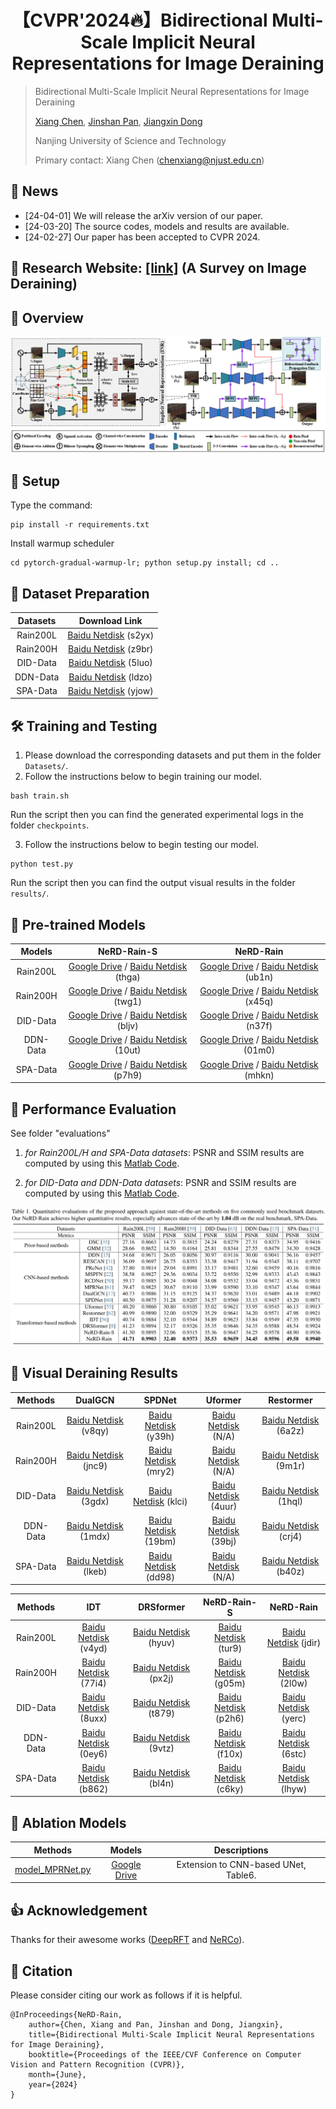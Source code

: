 <div align="center">

# 【CVPR'2024🔥】Bidirectional Multi-Scale Implicit Neural Representations for Image Deraining
</div>

> Bidirectional Multi-Scale Implicit Neural Representations for Image Deraining
>
> [Xiang Chen](https://cschenxiang.github.io/), [Jinshan Pan](https://jspan.github.io/), [Jiangxin Dong](https://scholar.google.com/citations?user=ruebFVEAAAAJ&hl=en&oi=ao)
>
> Nanjing University of Science and Technology
>
> Primary contact: Xiang Chen (chenxiang@njust.edu.cn)

## 📣 News
- [24-04-01] We will release the arXiv version of our paper.
- [24-03-20] The source codes, models and results are available.
- [24-02-27] Our paper has been accepted to CVPR 2024.

## 📖 Research Website: [[link]](http://www.deraining.tech/) (A Survey on Image Deraining)
 
## 📌 Overview
![avatar](figs/Overview.jpg)

## 🔑 Setup
Type the command:
```
pip install -r requirements.txt
```

Install warmup scheduler

```
cd pytorch-gradual-warmup-lr; python setup.py install; cd ..
```

## 🧩 Dataset Preparation
| Datasets | Download Link | 
|:-----: |:-----: |
| Rain200L | [Baidu Netdisk](https://pan.baidu.com/s/1rTb4qU3fCEA4MRpQss__DA?pwd=s2yx) (s2yx) |
| Rain200H | [Baidu Netdisk](https://pan.baidu.com/s/1KK8R2bPKgcOX8gMXSuKtCQ?pwd=z9br) (z9br) |
| DID-Data | [Baidu Netdisk](https://pan.baidu.com/s/1aPFJExxxTBOzJjngMAOQDA?pwd=5luo) (5luo) |
| DDN-Data | [Baidu Netdisk](https://pan.baidu.com/s/1g_m7RfSUJUtknlWugO1nrw?pwd=ldzo) (ldzo) |
| SPA-Data | [Baidu Netdisk](https://pan.baidu.com/s/1YfxC5OvgYcQCffEttFz8Kg?pwd=yjow) (yjow) |


## 🛠️ Training and Testing
1. Please download the corresponding datasets and put them in the folder `Datasets/`.
2. Follow the instructions below to begin training our model.
```
bash train.sh
```
Run the script then you can find the generated experimental logs in the folder `checkpoints`.

3. Follow the instructions below to begin testing our model.
```
python test.py
```
Run the script then you can find the output visual results in the folder `results/`.


## 🤖 Pre-trained Models
| Models | NeRD-Rain-S | NeRD-Rain |
|:-----: |:-----: |:-----: |
| Rain200L | [Google Drive](https://drive.google.com/file/d/1Grzb8ga_1tZEIMGXhtF_W2cDHS4Dq-Lz/view?usp=sharing) / [Baidu Netdisk](https://pan.baidu.com/s/1pnsPFIzxpIStYnjffQ9oOw?pwd=thga) (thga) | [Google Drive](https://drive.google.com/file/d/14pAgjJu8txIy7KD-7iB089U7jysnARrW/view?usp=sharing) / [Baidu Netdisk](https://pan.baidu.com/s/1guDBWLjihXY1ChZuX5keBw?pwd=ub1n) (ub1n) |
| Rain200H | [Google Drive](https://drive.google.com/file/d/1WXjrM50r7m8YjPKZOqmfNeJU57WEjZzc/view?usp=sharing) / [Baidu Netdisk](https://pan.baidu.com/s/1Pl8wuHuRc8Uqt6lrh3IywA?pwd=twg1) (twg1) | [Google Drive](https://drive.google.com/file/d/1MOG3ZrXQxH-o13O1QWB6EiZhJsXOlUXs/view?usp=sharing) / [Baidu Netdisk](https://pan.baidu.com/s/1S_Yp3bbHJZjgF1nI9qXzCA?pwd=x45q) (x45q) |
| DID-Data | [Google Drive](https://drive.google.com/file/d/12drqRA6tVv_k_y3WCuFVIBEEHKe6KTsr/view?usp=sharing) / [Baidu Netdisk](https://pan.baidu.com/s/1fqqIOwxdKHVhga5FAnGG1g?pwd=bljv) (bljv) | [Google Drive](https://drive.google.com/file/d/10uvLyC0NjbOWAEfFgB9nDEQDHC_CB8KC/view?usp=sharing) / [Baidu Netdisk](https://pan.baidu.com/s/1Blt5D2nXMFwuC0PcbbDy2g?pwd=n37f) (n37f) |
| DDN-Data | [Google Drive](https://drive.google.com/file/d/1oonCvgCEjDQXHuGBRkdZ5DmE33zv6Rt7/view?usp=sharing) / [Baidu Netdisk](https://pan.baidu.com/s/1I3eLobpDrXPQo7_3JMp0Mw?pwd=10ut) (10ut) | [Google Drive](https://drive.google.com/file/d/1KYiW5lYFrgP5AsImF94-fpXw5B0NdR4K/view?usp=sharing) / [Baidu Netdisk](https://pan.baidu.com/s/1IhXwpNJEqTbLaw7AC88CSg?pwd=01m0) (01m0) |
| SPA-Data | [Google Drive](https://drive.google.com/file/d/1oO5Q4ZDFF983uXL2isYzzdV3BwPXY0Ru/view?usp=sharing) / [Baidu Netdisk](https://pan.baidu.com/s/1vbS9RTLGrRnsKp6uQ2zt5Q?pwd=p7h9) (p7h9) | [Google Drive](https://drive.google.com/file/d/1c3lLvRQACii_-9hJLA_J4mgZePWNXWLR/view?usp=sharing) / [Baidu Netdisk](https://pan.baidu.com/s/1J5CJ8ehNB0EUqQdtlPdMEA?pwd=mhkn) (mhkn) |


## 🚨 Performance Evaluation
See folder "evaluations" 

1) *for Rain200L/H and SPA-Data datasets*: 
PSNR and SSIM results are computed by using this [Matlab Code](https://github.com/cschenxiang/NeRD-Rain/tree/main/evaluations/Evalution_Rain200L_Rain200H_SPA-Data).

2) *for DID-Data and DDN-Data datasets*: 
PSNR and SSIM results are computed by using this [Matlab Code](https://github.com/cschenxiang/NeRD-Rain/tree/main/evaluations/Evaluation_DID-Data_DDN-Data).

<img src = "figs/table.png">

## 🚀 Visual Deraining Results
| Methods | DualGCN | SPDNet | Uformer | Restormer |
|:-----: |:-----: |:-----: |:-----: |:-----: |
| Rain200L | [Baidu Netdisk](https://pan.baidu.com/s/1o9eLMv7Zfk_GC9F4eWC2kw?pwd=v8qy) (v8qy) | [Baidu Netdisk](https://pan.baidu.com/s/1u9F4IxA8GCxKGk6__W81Og?pwd=y39h) (y39h) | [Baidu Netdisk]() (N/A) |[Baidu Netdisk](https://pan.baidu.com/s/1jv6PUMO7h_Tc4ovrCLQsSw?pwd=6a2z) (6a2z) |
| Rain200H | [Baidu Netdisk](https://pan.baidu.com/s/1QiKh5fTV-QSdnwMsZdDe9Q?pwd=jnc9) (jnc9) | [Baidu Netdisk](https://pan.baidu.com/s/1wSTwW6ewBUgNLj7l7i6HzQ?pwd=mry2) (mry2) | [Baidu Netdisk]() (N/A) |[Baidu Netdisk](https://pan.baidu.com/s/16R0YamX-mfn6j9sYP7QpvA?pwd=9m1r) (9m1r) |
| DID-Data | [Baidu Netdisk](https://pan.baidu.com/s/1Wh7eJdOwXPABz5aOBPDHaA?pwd=3gdx) (3gdx) | [Baidu Netdisk](https://pan.baidu.com/s/1z3b60LHOyi8MLcn8fdNc8A?pwd=klci) (klci) | [Baidu Netdisk](https://pan.baidu.com/s/1fWLjSCSaewz1QXdddkpkIw?pwd=4uur) (4uur) |[Baidu Netdisk](https://pan.baidu.com/s/1b8lrKE82wgM8RiYaMI6ZQA?pwd=1hql) (1hql) |
| DDN-Data | [Baidu Netdisk](https://pan.baidu.com/s/1ML1A1boxwX38TGccTzr6KA?pwd=1mdx) (1mdx) | [Baidu Netdisk](https://pan.baidu.com/s/130e74ISgZtlaw8w6ZzJgvQ?pwd=19bm) (19bm) | [Baidu Netdisk](https://pan.baidu.com/s/1cWY7piDJRF05qKYPNXt_cA?pwd=39bj) (39bj) |[Baidu Netdisk](https://pan.baidu.com/s/1GGqsfUOdoxod9vAUxB54PA?pwd=crj4) (crj4) |
| SPA-Data | [Baidu Netdisk](https://pan.baidu.com/s/16RHVyrBoPnOhW1QuglRmlw?pwd=lkeb) (lkeb) | [Baidu Netdisk](https://pan.baidu.com/s/1J0ybwnuT__ZGQZNbMTfw8Q?pwd=dd98) (dd98) | [Baidu Netdisk]() (N/A) |[Baidu Netdisk](https://pan.baidu.com/s/1IG4T1Bz--FrDAuV6o-fykA?pwd=b40z) (b40z) |

| Methods | IDT | DRSformer | NeRD-Rain-S | NeRD-Rain |
|:-----: |:-----: |:-----: |:-----: |:-----: |
| Rain200L | [Baidu Netdisk](https://pan.baidu.com/s/1jhHCHT64aDknc4g0ELZJGA?pwd=v4yd) (v4yd) | [Baidu Netdisk](https://pan.baidu.com/s/1-ElpyJigVnpt5xDFE6Pqqw?pwd=hyuv) (hyuv) | [Baidu Netdisk](https://pan.baidu.com/s/1TXVBhM89eCyFoZVCUHwVnw?pwd=tur9) (tur9) |[Baidu Netdisk](https://pan.baidu.com/s/1473-AWrtgQJ1bwiMfbJ50Q?pwd=jdir) (jdir) | 
| Rain200H | [Baidu Netdisk](https://pan.baidu.com/s/10TZzZH0HisPV0Mw-E4SlTQ?pwd=77i4) (77i4) | [Baidu Netdisk](https://pan.baidu.com/s/13aJKxH7V_6CIAynbkHXIyQ?pwd=px2j) (px2j) | [Baidu Netdisk](https://pan.baidu.com/s/1_1DKQnDJ9DvehevYogyN_Q?pwd=g05m) (g05m) |[Baidu Netdisk](https://pan.baidu.com/s/1XByfzKxR1cD10wYmT6y84w?pwd=2l0w) (2l0w) |
| DID-Data | [Baidu Netdisk](https://pan.baidu.com/s/1svMZAUvs6P6RRNGyCTaeAA?pwd=8uxx) (8uxx) | [Baidu Netdisk](https://pan.baidu.com/s/1Xl3q05rZYmNEtQp5eLTTKw?pwd=t879) (t879) | [Baidu Netdisk](https://pan.baidu.com/s/1zMApqltjcGXhq-GcAKgzww?pwd=p2h6) (p2h6) |[Baidu Netdisk](https://pan.baidu.com/s/1pXakvN2gEIydtIMr55MEdw?pwd=yerc) (yerc) | 
| DDN-Data | [Baidu Netdisk](https://pan.baidu.com/s/1FSf3-9HEIQ-lLGRWesyszQ?pwd=0ey6) (0ey6) | [Baidu Netdisk](https://pan.baidu.com/s/1D36Z0cEVPPbm5NljV-8yoA?pwd=9vtz) (9vtz) | [Baidu Netdisk](https://pan.baidu.com/s/1nQnl3KU2IoS8k0mvnOIlYA?pwd=f10x) (f10x) |[Baidu Netdisk](https://pan.baidu.com/s/1yYGClC3q150lHn1OyoJOrQ?pwd=6stc) (6stc) |
| SPA-Data | [Baidu Netdisk](https://pan.baidu.com/s/16hfo5VeUhzu6NYdcgf7-bg?pwd=b862) (b862) | [Baidu Netdisk](https://pan.baidu.com/s/1Rc36xXlfaIyx3s2gqUg_Bg?pwd=bl4n) (bl4n) | [Baidu Netdisk](https://pan.baidu.com/s/1sjxJAsQie7a392YC3RkIfg?pwd=c6ky) (c6ky) |[Baidu Netdisk](https://pan.baidu.com/s/1JCSjl1fvofjFt9EI7llx6A?pwd=lhyw) (lhyw) |

## 🔎  Ablation Models

| Methods | Models | Descriptions | 
|:-----: |:-----: |:-----: |
| [model_MPRNet.py](https://drive.google.com/file/d/1GOhd5RYf8AHIt0mhJRGm91vKM8EbBpYQ/view?usp=sharing) | [Google Drive](https://drive.google.com/file/d/1GOhd5RYf8AHIt0mhJRGm91vKM8EbBpYQ/view?usp=sharing) | Extension to CNN-based UNet, Table6. |


## 👍 Acknowledgement
Thanks for their awesome works ([DeepRFT](https://github.com/INVOKERer/DeepRFT) and [NeRCo](https://github.com/Ysz2022/NeRCo)).

## 📘 Citation
Please consider citing our work as follows if it is helpful.
```
@InProceedings{NeRD-Rain,
    author={Chen, Xiang and Pan, Jinshan and Dong, Jiangxin}, 
    title={Bidirectional Multi-Scale Implicit Neural Representations for Image Deraining},
    booktitle={Proceedings of the IEEE/CVF Conference on Computer Vision and Pattern Recognition (CVPR)},
    month={June},
    year={2024}
}
```

